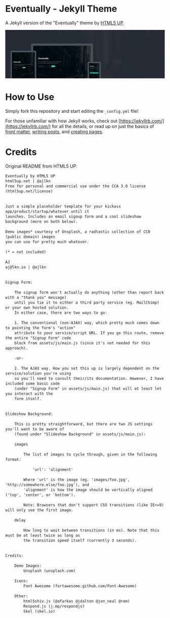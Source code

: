 # Eventually - Jekyll Theme

A Jekyll version of the "Eventually" theme by [HTML5 UP](https://html5up.net/).

![alt text](images/eventually.jpg "Eventually Theme")

# How to Use

Simply fork this repository and start editing the `_config.yml` file!

For those unfamiliar with how Jekyll works, check out [https://jekyllrb.com/](https://jekyllrb.com/) for all the details, or read up on just the basics of [front matter](https://jekyllrb.com/docs/frontmatter/), [writing posts](https://jekyllrb.com/docs/posts/), and [creating pages](https://jekyllrb.com/docs/pages/).

# Credits

Original README from HTML5 UP:

```
Eventually by HTML5 UP
html5up.net | @ajlkn
Free for personal and commercial use under the CCA 3.0 license (html5up.net/license)


Just a simple placeholder template for your kickass app/product/startup/whatever until it
launches. Includes an email signup form and a cool slideshow background (more on both below).

Demo images* courtesy of Unsplash, a radtastic collection of CC0 (public domain) images
you can use for pretty much whatever.

(* = not included)

AJ
aj@lkn.io | @ajlkn


Signup Form:

	The signup form won't actually do anything (other than report back with a "thank you" message)
	until you tie it to either a third party service (eg. MailChimp) or your own hosted solution.
	In either case, there are two ways to go:

	1. The conventional (non-AJAX) way, which pretty much comes down to pointing the form's "action"
	attribute to your service/script URL. If you go this route, remove the entire "Signup Form" code
	block from assets/js/main.js (since it's not needed for this approach).

	-or-

	2. The AJAX way. How you set this up is largely dependent on the service/solution you're using
	so you'll need to consult their/its documentation. However, I have included some basic code
	(under "Signup Form" in assets/js/main.js) that will at least let you interact with the
	form itself.


Slideshow Background:

	This is pretty straightforward, but there are two JS settings you'll want to be aware of
	(found under "Slideshow Background" in assets/js/main.js):

	images

		The list of images to cycle through, given in the following format:

			'url': 'alignment'

		Where 'url' is the image (eg. 'images/foo.jpg', 'http://somewhere.else/foo.jpg'), and
		'alignment' is how the image should be vertically aligned ('top', 'center', or 'bottom').

		Note: Browsers that don't support CSS transitions (like IE<=9) will only see the first image.

	delay

		How long to wait between transitions (in ms). Note that this must be at least twice as long as
		the transition speed itself (currently 3 seconds).


Credits:

	Demo Images:
		Unsplash (unsplash.com)

	Icons:
		Font Awesome (fortawesome.github.com/Font-Awesome)

	Other:
		html5shiv.js (@afarkas @jdalton @jon_neal @rem)
		Respond.js (j.mp/respondjs)
		Skel (skel.io)

```
